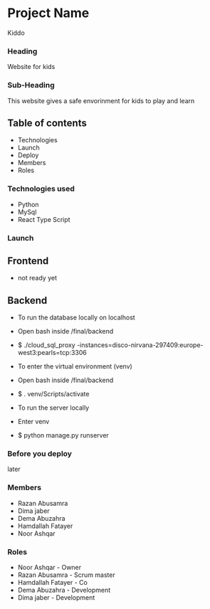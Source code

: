 # Project Name #
Kiddo

### Heading ###
Website for kids

### Sub-Heading ###
This website gives a safe envorinment for kids to play and learn

## Table of contents ###
* Technologies
* Launch
* Deploy
* Members
* Roles

### Technologies used ###
* Python
* MySql
* React Type Script

### Launch ###
## Frontend ##
* not ready yet

## Backend ##
* To run the database locally on localhost
* Open bash inside /final/backend
* $ ./cloud_sql_proxy -instances=disco-nirvana-297409:europe-west3:pearls=tcp:3306

* To enter the virtual environment (venv)
* Open bash inside /final/backend
* $ . venv/Scripts/activate

* To run the server locally
* Enter venv
* $ python manage.py runserver

### Before you deploy ###
later

### Members ###
* Razan Abusamra
* Dima jaber
* Dema Abuzahra
* Hamdallah Fatayer
* Noor Ashqar

### Roles ###
* Noor Ashqar - Owner
* Razan Abusamra - Scrum master
* Hamdallah Fatayer - Co
* Dema Abuzahra - Development
* Dima jaber - Development
